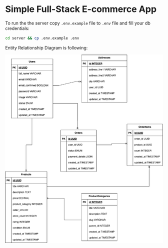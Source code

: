 # Simple Full-Stack E-commerce App

To run the the server copy `.env.example` file to `.env` file and fill your db credentials:

```sh
cd server && cp .env.example .env
```

Entity Relationship Diagram is following:

![e-commerce erd](./ecommerce_erd.png)

